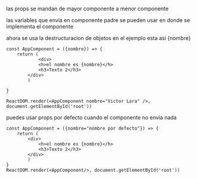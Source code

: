 las props se mandan de mayor componente a menor componente

las variables que envia en componente padre se pueden usar en donde se implementa el componente

ahora se usa la destructuracion de objetos en el ejemplo esta asi {nombre}

```
const AppComponent = ({nombre}) => {
    return (
            <div>
            <h>el nombre es {nombre}</h>
            <h3>Texto 2</h3>
        </div>
        )
       
}

ReactDOM.render(<AppComponent nombre="Victor Lara" />, document.getElementById('root'))
```

puedes usar props por defecto cuando el componente no envia nada
```
const AppComponent = ({nombre="nombre por defecto"}) => {
    return (
        <div>
            <h>el nombre es {nombre}</h>
            <h3>Texto 2</h3>
        </div>
        )
}
ReactDOM.render(<AppComponent/>, document.getElementById('root'))
```
